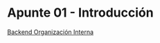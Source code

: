 # Apunte 01 - Introducción

[Backend Organización Interna](Apunte%2001%20-%20Introducci%C3%B3n%2022db0f9d9c898089b58bc1c942e4cc52/Backend%20Organizaci%C3%B3n%20Interna%2022db0f9d9c89806189eadc7a9fb45bd3.md)